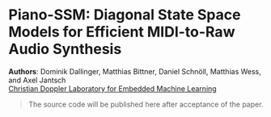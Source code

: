# Piano-SSM: Diagonal State Space Models for Efficient MIDI-to-Raw Audio Synthesis

**Authors**: Dominik Dallinger, Matthias Bittner, Daniel Schnöll, Matthias Wess, and Axel Jantsch  
[Christian Doppler Laboratory for Embedded Machine Learning](https://www.tuwien.at/en/cdl/eml)

> The source code will be published here after acceptance of the paper.
